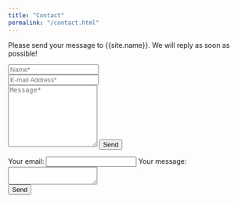 ```yaml
---
title: "Contact"
permalink: "/contact.html"
---
```


<form action="https://formspree.io/f/xdovzevn" method="POST">    
<p>Please send your message to {{site.name}}. We will reply as soon as possible!</p>
<div class="form-group row">
<div class="col-md-6">
<input class="form-control" type="text" name="name" placeholder="Name*" required>
</div>
<div class="col-md-6">
<input class="form-control" type="email" name="_replyto" placeholder="E-mail Address*" required>
</div>
</div>
<textarea rows="8" class="form-control mb-3" name="message" placeholder="Message*" required></textarea>    
<input class="btn btn-success" type="submit" value="Send">
</form>


<!-- modify this form HTML and place wherever you want your form -->
<form
  action="https://formspree.io/f/xdovzevn"
  method="POST"
>
  <label>
    Your email:
    <input type="email" name="email">
  </label>
  <label>
    Your message:
    <div class="col-md-6">
    <textarea name="message"></textarea>
    </div>
  </label>
  <!-- your other form fields go here -->
  <button type="submit">Send</button>
</form>
